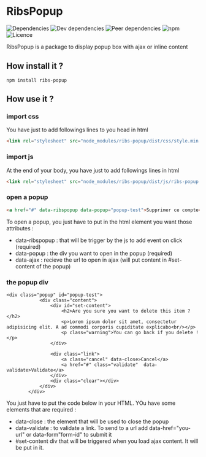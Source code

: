 # RibsPopup
![Dependencies](https://img.shields.io/david/Ribs-organization/ribs-popup.svg)
![Dev dependencies](https://img.shields.io/david/dev/Ribs-organization/ribs-popup.svg)
![Peer dependencies](https://img.shields.io/david/peer/Ribs-organization/ribs-popup.svg)
![npm](https://img.shields.io/npm/v/ribs-popup.svg)
![Licence](https://img.shields.io/github/license/Ribs-organization/ribs-popup.svg)


RibsPopup is a package to display popup box with ajax or inline content


## How install it ?

```
npm install ribs-popup
```

## How use it ?

### import css
You have just to add followings lines to you head in html
```HTML
<link rel="stylesheet" src="node_modules/ribs-popup/dist/css/style.min.css" />
```

### import js
At the end of your body, you have just to add followings lines in html
```HTML
<link rel="stylesheet" src="node_modules/ribs-popup/dist/js/ribs-popup.js" />
```

### open a popup
```HTML
<a href="#" data-ribspopup data-popup="popup-test">Supprimer ce compte</a>
```

To open a popup, you just have to put in the html element you want those attributes : 
- data-ribspopup : that will be trigger by the js to add event on click (required)
- data-popup : the div you want to open in the popup (required)
- data-ajax : recieve the url to open in ajax (will put content in #set-content of the popup)

### the popup div
```
<div class="popup" id="popup-test">
			<div class="content">
				<div id="set-content">
					<h2>Are you sure you want to delete this item ?</h2>
					<p>Lorem ipsum dolor sit amet, consectetur adipisicing elit. A ad commodi corporis cupiditate explicabo<br/></p>
					<p class="warning">You can go back if you delete !</p>
				</div>
				
				<div class="link">
					<a class="cancel" data-close>Cancel</a>
					<a href="#" class="validate"  data-validate>Validate</a>
				</div>
				<div class="clear"></div>
			</div>
		</div>
```

You just have to put the code below in your HTML. YOu have some elements that are required :
- data-close : the element that will be used to close the popup
- data-validate : to validate a link. To send to a url add data-href="you-url" or data-form"form-id" to submit it
- #set-content div that will be triggered when you load ajax content. It will be put in it.
